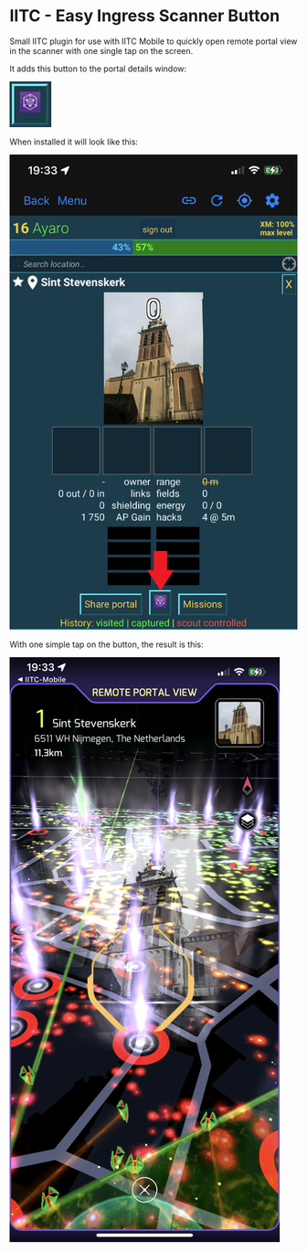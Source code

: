 # IITC - Easy Ingress Scanner Button

Small IITC plugin for use with IITC Mobile to quickly open remote portal view in the scanner with one single tap on the screen.

It adds this button to the portal details window:

![image](https://github.com/Ayaro1/IITC-Easy-Ingress-Scanner-Button/blob/main/Images/01.png)

When installed it will look like this:

![image](https://github.com/Ayaro1/IITC-Easy-Ingress-Scanner-Button/blob/main/Images/02.png)

With one simple tap on the button, the result is this:

![image](https://github.com/Ayaro1/IITC-Easy-Ingress-Scanner-Button/blob/main/Images/03.png)

